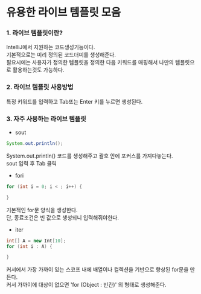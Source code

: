 # 유용한 라이브 템플릿 모음

### 1. 라이브 템플릿이란?
IntelliJ에서 지원하는 코드생성기능이다.  
기본적으로는 미리 정의된 코드더미를 생성해준다.  
필요시에는 사용자가 정의한 템플릿을 정의한 다음 키워드를 매핑해서 나만의 템플릿으로 활용하는것도 가능하다.
### 2. 라이브 템플릿 사용방법
특정 키워드를 입력하고 Tab또는 Enter 키를 누르면 생성된다.
### 3. 자주 사용하는 라이브 템플릿
* sout  
```Java
System.out.println();
```
System.out.println() 코드를 생성해주고 괄호 안에 포커스를 가져다놓는다.  
sout 입력 후 Tab 클릭
* fori
```Java
for (int i = 0; i < ; i++) {

}
```
기본적인 for문 양식을 생성한다.  
단, 종료조건은 빈 값으로 생성되니 입력해줘야한다.

* iter
```Java
int[] A = new Int[10];
for (int i : A) {

}
```
커서에서 가장 가까이 있는 스코프 내에 배열이나 컬렉션을 기반으로 향상된 for문을 만든다.  
커서 가까이에 대상이 없으면 'for (Object : 빈칸)' 의 형태로 생성해준다.
